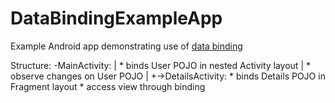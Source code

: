 # DataBindingExampleApp
Example Android app demonstrating use of [data binding](https://developer.android.com/tools/data-binding/guide.html)

Structure:
-MainActivity:
  |   * binds User POJO in nested Activity layout
  |   * observe changes on User POJO
  |
  +->DetailsActivity:
      * binds Details POJO in Fragment layout
      * access view through binding
